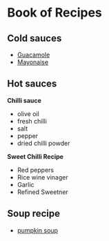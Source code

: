 # Book of Recipes

## Cold sauces
* [Guacamole](guacamole.md)
* [Mayonaise](mayo.md)

## Hot sauces


**Chilli sauce**
- olive  oil
- fresh chilli
- salt 
- pepper
- dried chilli powder

**Sweet Chilli Recipe**
*   Red peppers
*   Rice wine vinager
*   Garlic
*   Refined Sweetner


## Soup recipe
* [pumpkin soup](pumpkin_soup.md)

